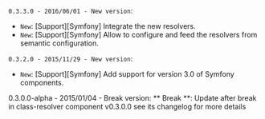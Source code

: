 `0.3.3.0 - 2016/06/01 - New version`:
* `New`: [Support][Symfony] Integrate the new resolvers.
* `New`: [Support][Symfony] Allow to configure and feed the resolvers from semantic configuration.

`0.3.2.0 - 2015/11/29 - New version`:
* `New`: [Support][Symfony] Add support for version 3.0 of Symfony components.

0.3.0.0-alpha - 2015/01/04 - Break version:
** Break **: Update after break in class-resolver component v0.3.0.0 see its changelog for more details
